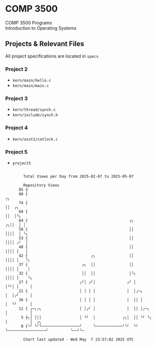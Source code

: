 # COMP 3500
COMP 3500 Programs  
Introduction to Operating Systems  
## Projects & Relevant Files
All project specifications are located in `specs`
### Project 2
- `kern/main/hello.c`
- `kern/main/main.c`
### Project 3
- `kern/thread/synch.c`
- `kern/include/synch.h`
### Project 4
- `kern/asst1/catlock.c`
### Project 5
- `project5`

```

        Total Views per Day from 2025-02-07 to 2025-05-07

        Repository Views
      85 ┼
      80 ┤                                                                          ╭╮
      74 ┤                                                                          ││  ╭╮
      69 ┤                                                                          ││  │╰╮
      64 ┤                                             ╭╮                         ╭╮││  │ │
      58 ┤                                             ││                         ││││  │ ╰╮
      53 ┤                                             ││                         ││││ ╭╯  │
      48 ┤                                             ││                         ││││ │   │
      42 ┤                            ╭╮               ││                         ││││ │   ╰╮
      37 ┤                        ╭╮  ││               ││                         ││││ │    │
      32 ┤                        ││  ││               │╰╮                        ││││ │    ╰╮
      27 ┤                       ╭╯│ ╭╯│              ╭╯ │                        │╰╯│ │     │
      21 ┤                       │ │ │ │              │  │╭─╮                     │  │╭╯     │
      16 ┤                       │ │ │ │              │  ││ │                     │  ╰╯      │
      11 ┤ ╭─╮╭╮                 │ │╭╯ │              │  ││ │╭─╮                  │          │
       5 ┼╮│ │││                 │ ╰╯  │            ╭╮│  ││ ╰╯ ╰╮                 │          │  ╭╮
       0 ┤╰╯ ╰╯╰─────────────────╯     ╰────────────╯╰╯  ╰╯     ╰─────────────────╯          ╰──╯╰─

        Chart last updated - Wed May  7 23:57:02 2025 UTC
        
```
